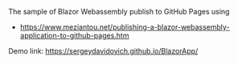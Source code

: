 The sample of Blazor Webassembly publish to GitHub Pages using 
- https://www.meziantou.net/publishing-a-blazor-webassembly-application-to-github-pages.htm

Demo link: https://sergeydavidovich.github.io/BlazorApp/
